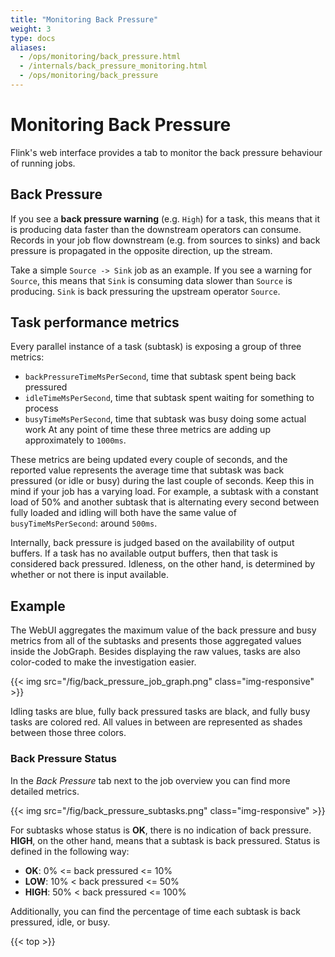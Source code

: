 ```yaml
---
title: "Monitoring Back Pressure"
weight: 3
type: docs
aliases:
  - /ops/monitoring/back_pressure.html
  - /internals/back_pressure_monitoring.html
  - /ops/monitoring/back_pressure
---
```

<!--
Licensed to the Apache Software Foundation (ASF) under one
or more contributor license agreements.  See the NOTICE file
distributed with this work for additional information
regarding copyright ownership.  The ASF licenses this file
to you under the Apache License, Version 2.0 (the
"License"); you may not use this file except in compliance
with the License.  You may obtain a copy of the License at

  http://www.apache.org/licenses/LICENSE-2.0

Unless required by applicable law or agreed to in writing,
software distributed under the License is distributed on an
"AS IS" BASIS, WITHOUT WARRANTIES OR CONDITIONS OF ANY
KIND, either express or implied.  See the License for the
specific language governing permissions and limitations
under the License.
-->

# Monitoring Back Pressure

Flink's web interface provides a tab to monitor the back pressure behaviour of running jobs.

## Back Pressure

If you see a **back pressure warning** (e.g. `High`) for a task, this means that it is producing data faster than the downstream operators can consume. Records in your job flow downstream (e.g. from sources to sinks) and back pressure is propagated in the opposite direction, up the stream.

Take a simple `Source -> Sink` job as an example. If you see a warning for `Source`, this means that `Sink` is consuming data slower than `Source` is producing. `Sink` is back pressuring the upstream operator `Source`.


## Task performance metrics

Every parallel instance of a task (subtask) is exposing a group of three metrics:
- `backPressureTimeMsPerSecond`, time that subtask spent being back pressured
- `idleTimeMsPerSecond`, time that subtask spent waiting for something to process
- `busyTimeMsPerSecond`, time that subtask was busy doing some actual work
At any point of time these three metrics are adding up approximately to `1000ms`.

These metrics are being updated every couple of seconds, and the reported value represents the
average time that subtask was back pressured (or idle or busy) during the last couple of seconds.
Keep this in mind if your job has a varying load. For example, a subtask with a constant load of 50%
and another subtask that is alternating every second between fully loaded and idling will both have
the same value of `busyTimeMsPerSecond`: around `500ms`.

Internally, back pressure is judged based on the availability of output buffers.
If a task has no available output buffers, then that task is considered back pressured.
Idleness, on the other hand, is determined by whether or not there is input available.

## Example

The WebUI aggregates the maximum value of the back pressure and busy metrics from all of the
subtasks and presents those aggregated values inside the JobGraph. Besides displaying the raw
values, tasks are also color-coded to make the investigation easier.

{{< img src="/fig/back_pressure_job_graph.png" class="img-responsive" >}}

Idling tasks are blue, fully back pressured tasks are black, and fully busy tasks are colored red.
All values in between are represented as shades between those three colors.

### Back Pressure Status

In the *Back Pressure* tab next to the job overview you can find more detailed metrics.

{{< img src="/fig/back_pressure_subtasks.png" class="img-responsive" >}}

For subtasks whose status is **OK**, there is no indication of back pressure. **HIGH**, on the
other hand, means that a subtask is back pressured. Status is defined in the following way:

- **OK**: 0% <= back pressured <= 10%
- **LOW**: 10% < back pressured <= 50%
- **HIGH**: 50% < back pressured <= 100%

Additionally, you can find the percentage of time each subtask is back pressured, idle, or busy.

{{< top >}}
